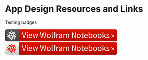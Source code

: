 # App Design Resources and Links

Testing badges.

<img src="badge_grey.svg">

<img src="badge_white.svg">